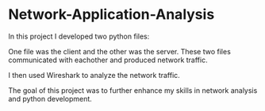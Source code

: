 # Network-Application-Analysis

In this project I developed two python files:

  One file was the client and the other was the server. These two files communicated with eachother and produced network traffic.

  I then used Wireshark to analyze the network traffic.

  The goal of this project was to further enhance my skills in network analysis and python development.

  
